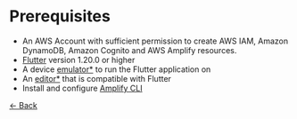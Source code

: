 # Prerequisites

* An AWS Account with sufficient permission to create AWS IAM, Amazon DynamoDB, Amazon Cognito and AWS Amplify resources.
* [Flutter](https://flutter.dev/docs/get-started/install) version 1.20.0 or higher
* A device [emulator*](https://developer.android.com/studio) to run the Flutter application on
* An [editor*](https://flutter.dev/docs/get-started/editor?tab=vscode) that is compatible with Flutter
* Install and configure [Amplify CLI](https://docs.amplify.aws/cli/start/install#option-2-follow-the-instructions) 

[<- Back](../README.md) 